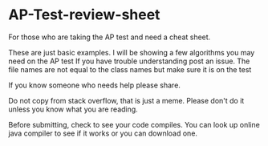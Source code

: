 # AP-Test-review-sheet
For those who are taking the AP test and need a cheat sheet.


These are just basic examples. I will be showing a few algorithms you may need on the AP test
If you have trouble understanding post an issue. The file names are not equal to the class names but make sure it is on the test

If you know someone who needs help please share.

Do not copy from stack overflow, that is just a meme. Please don't do it unless you know what you are reading.

Before submitting, check to see your code compiles. You can look up online java compiler to see if it works or you can download one.
